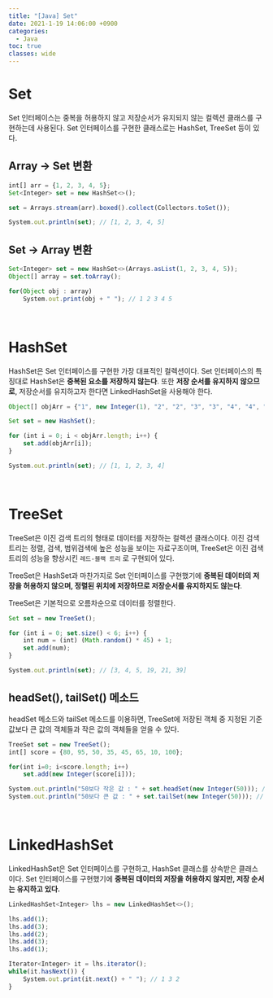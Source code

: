 ```yaml
---
title: "[Java] Set"
date: 2021-1-19 14:06:00 +0900
categories:
  - Java
toc: true
classes: wide
---
```


# Set

Set 인터페이스는 중복을 허용하지 않고 저장순서가 유지되지 않는 컬렉션 클래스를 구현하는데 사용된다. Set 인터페이스를 구현한 클래스로는 HashSet, TreeSet 등이 있다.

## Array → Set 변환

```jsx
int[] arr = {1, 2, 3, 4, 5};
Set<Integer> set = new HashSet<>();

set = Arrays.stream(arr).boxed().collect(Collectors.toSet());

System.out.println(set); // [1, 2, 3, 4, 5]
```

## Set → Array 변환

```jsx
Set<Integer> set = new HashSet<>(Arrays.asList(1, 2, 3, 4, 5));
Object[] array = set.toArray();

for(Object obj : array)
    System.out.print(obj + " "); // 1 2 3 4 5
```

<br>

# HashSet

HashSet은 Set 인터페이스를 구현한 가장 대표적인 컬렉션이다.  Set 인터페이스의 특징대로 HashSet은 **중복된 요소를 저장하지 않는다**. 또한 **저장 순서를 유지하지 않으므로**, 저장순서를 유지하고자 한다면 LinkedHashSet을 사용해야 한다.

```jsx
Object[] objArr = {"1", new Integer(1), "2", "2", "3", "3", "4", "4", "4"};

Set set = new HashSet();

for (int i = 0; i < objArr.length; i++) {
    set.add(objArr[i]);
}

System.out.println(set); // [1, 1, 2, 3, 4]
```

<br>

# TreeSet

TreeSet은 이진 검색 트리의 형태로 데이터를 저장하는 컬렉션 클래스이다. 이진 검색 트리는 정렬, 검색, 범위검색에 높은 성능을 보이는 자료구조이며, TreeSet은 이진 검색 트리의 성능을 향상시킨 `레드-블랙 트리` 로 구현되어 있다.

TreeSet은 HashSet과 마찬가지로 Set 인터페이스를 구현했기에 **중복된 데이터의 저장을 허용하지 않으며, 정렬된 위치에 저장하므로 저장순서를 유지하지도 않는다**.

TreeSet은 기본적으로 오름차순으로 데이터를 정렬한다.

```jsx
Set set = new TreeSet();

for (int i = 0; set.size() < 6; i++) {
    int num = (int) (Math.random() * 45) + 1;
    set.add(num);
}

System.out.println(set); // [3, 4, 5, 19, 21, 39]
```

## headSet(), tailSet() 메소드

headSet 메소드와 tailSet 메소드를 이용하면, TreeSet에 저장된 객체 중 지정된 기준 값보다 큰 값의 객체들과 작은 값의 객체들을 얻을 수 있다.

```jsx
TreeSet set = new TreeSet();
int[] score = {80, 95, 50, 35, 45, 65, 10, 100};

for(int i=0; i<score.length; i++)
    set.add(new Integer(score[i]));

System.out.println("50보다 작은 값 : " + set.headSet(new Integer(50))); // [10, 35, 45]
System.out.println("50보다 큰 값 : " + set.tailSet(new Integer(50))); // [50, 65, 80, 95, 100]
```

<br>

# LinkedHashSet

LinkedHashSet은 Set 인터페이스를 구현하고, HashSet 클래스를 상속받은 클래스이다. Set 인터페이스를 구현했기에 **중복된 데이터의 저장을 허용하지 않지만, 저장 순서는 유지하고 있다.**

```jsx
LinkedHashSet<Integer> lhs = new LinkedHashSet<>();

lhs.add(1);
lhs.add(3);
lhs.add(2);
lhs.add(3);
lhs.add(1);

Iterator<Integer> it = lhs.iterator();
while(it.hasNext()) {
    System.out.print(it.next() + " "); // 1 3 2
}
```